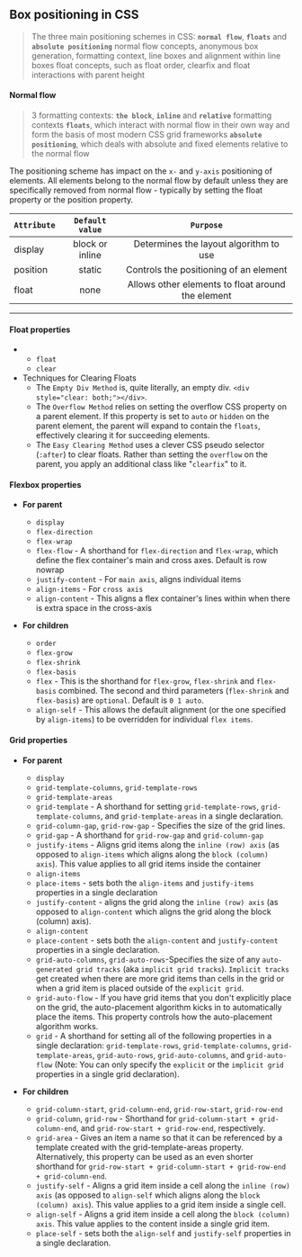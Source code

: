 

## Box positioning in CSS
   > The three main positioning schemes in CSS: **`normal flow`**, **`floats`** and **`absolute positioning`**
     normal flow concepts, anonymous box generation, formatting context, line boxes and alignment within line boxes
     float concepts, such as float order, clearfix and float interactions with parent height
   
 #### Normal flow
   > 3 formatting contexts: **`the block`**, **`inline`** and **`relative`** formatting contexts
   > **`floats`**, which interact with normal flow in their own way and form the basis of most modern CSS grid frameworks
   > **`absolute positioning`**, which deals with absolute and fixed elements relative to the normal flow
   
   The positioning scheme has impact on the `x-` and `y-axis` positioning of elements. All elements belong to the normal flow by default unless they are specifically removed from normal flow - typically by setting the float property or the position property.
   
   | **`Attribute`** 	| **`Default value`** 	| **`Purpose`**                                         |
   |--------------------|:---------------------:|:-----------------------------------------------------:|
   | display 	         | block or inline       | Determines the layout algorithm to use                |
   | position 	         | static 	            | Controls the positioning of an element                |
   | float 	            | none 	               | Allows other elements to float around the element     |

----

#### Float properties
* + `float`
  + `clear`
* Techniques for Clearing Floats
  + The `Empty Div Method` is, quite literally, an empty div. `<div style="clear: both;"></div>`.
  + The `Overflow Method` relies on setting the overflow CSS property on a parent element. If this property is set to `auto` or `hidden` on the parent element, the parent will expand to contain the `floats`, effectively clearing it for succeeding elements.
  + The `Easy Clearing Method` uses a clever CSS pseudo selector (`:after`) to clear floats. Rather than setting the `overflow` on the parent, you apply an additional class like "`clearfix`" to it.
 

#### Flexbox properties
* **For parent**
   + `display`
   + `flex-direction`
   + `flex-wrap`
   + `flex-flow` - A shorthand for `flex-direction` and `flex-wrap`, which define the flex container's main and cross axes.               Default is row nowrap
   + `justify-content` - For `main axis`, aligns individual items
   + `align-items` - For `cross axis`
   + `align-content` - This aligns a flex container's lines within when there is extra space in the cross-axis
   
* **For children**
   + `order`
   + `flex-grow`
   + `flex-shrink`
   + `flex-basis`
   + `flex` - This is the shorthand for `flex-grow`, `flex-shrink` and `flex-basis` combined. The second and third parameters (`flex-shrink` and `flex-basis`) are `optional`. Default is `0 1 auto`.
   + `align-self` - This allows the default alignment (or the one specified by `align-items`) to be overridden for individual `flex items`.

#### Grid properties
* **For parent**
   + `display`
   + `grid-template-columns`, `grid-template-rows`
   + `grid-template-areas`
   + `grid-template` - A shorthand for setting `grid-template-rows`, `grid-template-columns`, and `grid-template-areas` in a single declaration.
   + `grid-column-gap`, `grid-row-gap` - Specifies the size of the grid lines. 
   + `grid-gap` - A shorthand for `grid-row-gap` and `grid-column-gap`
   + `justify-items` - Aligns grid items along the `inline (row) axis` (as opposed to `align-items` which aligns along the `block (column) axis`). This value applies to all grid items inside the container
   + `align-items`
   + `place-items` - sets both the `align-items` and `justify-items` properties in a single declaration
   + `justify-content` - aligns the grid along the `inline (row) axis` (as opposed to `align-content` which aligns the grid along the block (column) axis).
   + `align-content`
   + `place-content` - sets both the `align-content` and `justify-content` properties in a single declaration.
   + `grid-auto-columns`, `grid-auto-rows`-Specifies the size of any `auto-generated grid tracks` (aka `implicit grid tracks`). `Implicit tracks` get created when there are more grid items than cells in the grid or when a grid item is placed outside of the `explicit grid`.
   + `grid-auto-flow` - If you have grid items that you don't explicitly place on the grid, the auto-placement algorithm kicks in to automatically place the items. This property controls how the auto-placement algorithm works.
   + `grid` - A shorthand for setting all of the following properties in a single declaration: `grid-template-rows`, `grid-template-columns`, `grid-template-areas`, `grid-auto-rows`, `grid-auto-columns`, and `grid-auto-flow` (Note: You can only specify the `explicit` or the `implicit grid` properties in a single grid declaration).
   
* **For children**
   + `grid-column-start`, `grid-column-end`, `grid-row-start`, `grid-row-end`
   + `grid-column`, `grid-row` - Shorthand for `grid-column-start + grid-column-end`, and `grid-row-start + grid-row-end`, respectively.
   + `grid-area` - Gives an item a name so that it can be referenced by a template created with the grid-template-areas property. Alternatively, this property can be used as an even shorter shorthand for `grid-row-start + grid-column-start + grid-row-end + grid-column-end`.
   + `justify-self` - Aligns a grid item inside a cell along the `inline (row) axis` (as opposed to `align-self` which aligns along the `block (column) axis`). This value applies to a grid item inside a single cell.
   + `align-self` - Aligns a grid item inside a cell along the `block (column) axis`. This value applies to the content inside a single grid item.
   + `place-self` - sets both the `align-self` and `justify-self` properties in a single declaration. 
 
